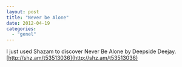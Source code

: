 ```yaml
---
layout: post
title: "Never be Alone"
date: 2012-04-19
categories: 
  - "genel"
---
```


I just used Shazam to discover Never Be Alone by Deepside Deejay. [http://shz.am/t53513036](http://shz.am/t53513036)
